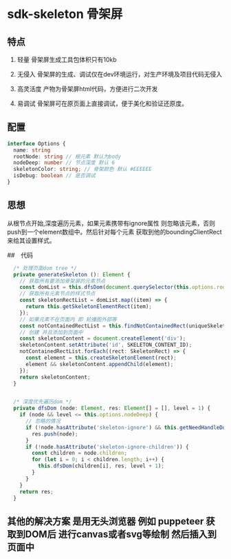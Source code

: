# sdk-skeleton 骨架屏

## 特点 
1. 轻量 骨架屏生成工具包体积只有10kb

2. 无侵入 骨架屏的生成、调试仅在dev环境运行，对生产环境及项目代码无侵入

3. 高灵活度 产物为骨架屏html代码，方便进行二次开发

4. 易调试 骨架屏可在原页面上直接调试，便于美化和验证还原度。

## 配置

```ts
interface Options {
  name: string
  rootNode: string // 根元素 默认为body
  nodeDeep: number // 节点深度 默认 6
  skeletonColor: string; // 骨架颜色 默认 #EEEEEE
  isDebug: boolean // 是否调试 
}
```

## 思想 

从根节点开始,深度遍历元素，如果元素携带有ignore属性 则忽略该元素，否则push到一个element数组中。然后针对每个元素 获取到他的boundingClientRect 来给其设置样式。

##　代码

``` ts
  /* 处理页面dom tree */
  private generateSkeleton (): Element {
    // 获取所有要添加骨架屏的元素节点
    const domList = this.dfsDom(document.querySelector(this.options.rootNode)!);
    // 获取所有元素节点的样式节点
    const skeletonRectList = domList.map((item) => {
      return this.getSkeletonElementRect(item);
    });
    // 如果元素不在页面内 即 轮播图外部等 
    const notContainedRectList = this.findNotContainedRect(uniqueSkeletonRectList);
    // 创建 并且添加到页面中
    const skeletonContent = document.createElement('div');
    skeletonContent.setAttribute('id', SKELETON_CONTENT_ID);
    notContainedRectList.forEach((rect: SkeletonRect) => {
      const element = this.createSkeletonElement(rect);
      element && skeletonContent.appendChild(element);
    });
    return skeletonContent;
  }


  /* 深度优先遍历dom */
  private dfsDom (node: Element, res: Element[] = [], level = 1) {
    if (node && level <= this.options.nodeDeep) {
      // 忽略的情况
      if (!node.hasAttribute('skeleton-ignore') && this.getNeedHandleDom(node)) {
        res.push(node);
      }
      if (!node.hasAttribute('skeleton-ignore-children')) {
        const children = node.children;
        for (let i = 0; i < children.length; i++) {
          this.dfsDom(children[i], res, level + 1);
        }
      }
    }
    return res;
  }
```


## 其他的解决方案 是用无头浏览器 例如 puppeteer 获取到DOM后 进行canvas或者svg等绘制 然后插入到页面中 